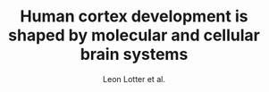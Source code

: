 ---
cat: gaia
subcat: platform
bestof: false
author: Leon Lotter et al.
title: Human cortex development is shaped by molecular and cellular brain systems
journal: bioRxiv
year: 2023
type: article
---